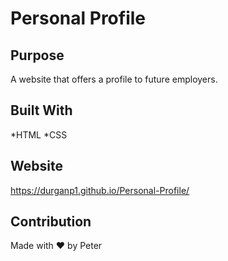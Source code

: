 # Personal Profile

## Purpose
A website that offers a profile to future employers.

## Built With
*HTML
*CSS

## Website
https://durganp1.github.io/Personal-Profile/

## Contribution
Made with :heart: by Peter


        
    

